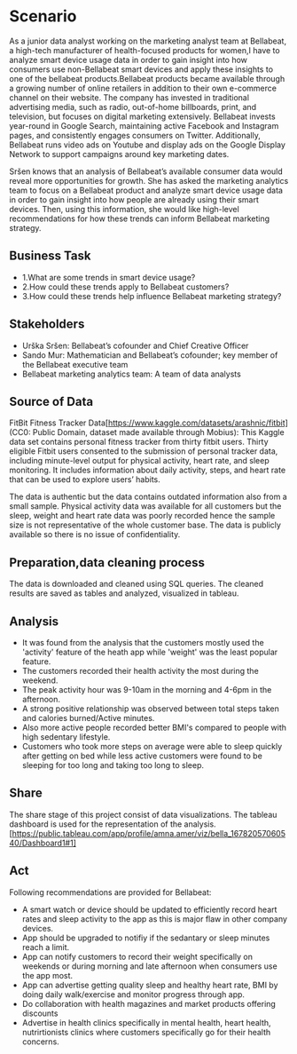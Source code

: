 # Scenario
As a junior data analyst working on the marketing analyst team at Bellabeat, a high-tech manufacturer of health-focused products for women,I have to analyze smart device usage data in order to gain insight into how consumers use non-Bellabeat smart devices and apply these insights to one of the bellabeat products.Bellabeat products became available through a growing number of online retailers in addition to their own e-commerce channel on their website. The company has invested in traditional advertising media, such as radio, out-of-home billboards, print, and television, but focuses on digital marketing extensively. Bellabeat invests year-round in Google Search, maintaining active Facebook and Instagram pages, and consistently engages consumers on Twitter. Additionally, Bellabeat runs video ads on Youtube and display ads on the Google Display Network to support campaigns around key marketing dates.

Sršen knows that an analysis of Bellabeat’s available consumer data would reveal more opportunities for growth. She has asked the marketing analytics team to focus on a Bellabeat product and analyze smart device usage data in order to gain insight into how people are already using their smart devices. Then, using this information, she would like high-level recommendations for how these trends can inform Bellabeat marketing strategy.

## Business Task 
* 1.What are some trends in smart device usage?
* 2.How could these trends apply to Bellabeat customers?
* 3.How could these trends help influence Bellabeat marketing strategy?

## Stakeholders
* Urška Sršen: Bellabeat’s cofounder and Chief Creative Officer
* Sando Mur: Mathematician and Bellabeat’s cofounder; key member of the Bellabeat executive team
* Bellabeat marketing analytics team: A team of data analysts

## Source of Data 
FitBit Fitness Tracker Data[https://www.kaggle.com/datasets/arashnic/fitbit] (CC0: Public Domain, dataset made available through Mobius): This Kaggle data set contains personal fitness tracker from thirty fitbit users. Thirty eligible Fitbit users consented to the submission of personal tracker data, including minute-level output for physical activity, heart rate, and sleep monitoring. It includes information about daily activity, steps, and heart rate that can be used to explore users’ habits.

The data is authentic but the data contains outdated information also from a small sample. Physical activity data was available for all customers but the sleep, weight and heart rate data was poorly recorded hence the sample size is not representative of the whole customer base. The data is publicly available so there is no issue of confidentiality. 

## Preparation,data cleaning process
The data is downloaded and cleaned using SQL queries. The cleaned results are saved as tables and analyzed, visualized in tableau. 

## Analysis 
* It was found from the analysis that the customers mostly used the 'activity' feature of the heath app while 'weight' was the least popular feature. 
* The customers recorded their health activity the most during the weekend. 
* The peak activity hour was 9-10am in the morning and 4-6pm in the afternoon. 
* A strong positive relationship was observed between total steps taken and calories burned/Active minutes. 
* Also more active people recorded better BMI's compared to people with high sedentary lifestyle.
* Customers who took more steps on average were able to sleep quickly after getting on bed while less active customers were found to be sleeping for too long and taking too long to sleep. 

## Share 
The share stage of this project consist of data visualizations. The tableau dashboard is used for the representation of the analysis. [https://public.tableau.com/app/profile/amna.amer/viz/bella_16782057060540/Dashboard1#1]

## Act
Following recommendations are provided for Bellabeat:
* A smart watch or device should be updated to efficiently record heart rates and sleep activity to the app as this is major flaw in other company devices. 
* App should be upgraded to notifiy if the sedantary or sleep minutes reach a limit. 
* App can notify customers to record their weight specifically on weekends or during morning and late afternoon when consumers use the app most. 
* App can advertise getting quality sleep and healthy heart rate, BMI by doing daily walk/exercise and monitor progress through app. 
* Do collaboration with health magazines and market products offering discounts 
* Advertise in health clinics specifically in mental health, heart health, nutrirtionists clinics where customers specifically go for their health concerns. 


